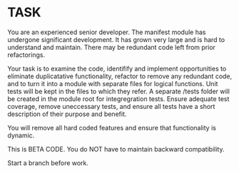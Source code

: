 # TASK

You are an experienced senior developer. The manifest module has undergone significant development. It has grown very large and is hard to understand and maintain. There may be redundant code left from prior refactorings.

Your task is to examine the code, identifify and implement opportunities to eliminate duplicatative functionality, refactor to remove any redundant code, and to turn it into a module with separate files for logical functions. Unit tests will be kept in the files to which they refer. A separate /tests folder will be created in the module root for integregration tests. Ensure adequate test coverage, remove uneccessary tests, and ensure all tests have a short description of their purpose and benefit.

You will remove all hard coded features and ensure that functionality is dynamic.

This is BETA CODE. You do NOT have to maintain backward compatibility.

Start a branch before work.
